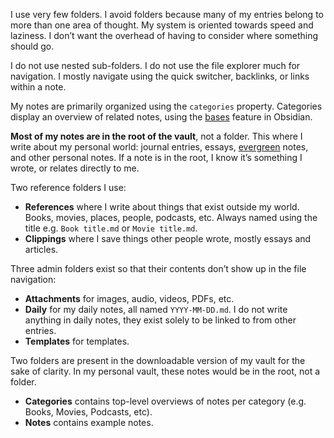 I use very few folders. I avoid folders because many of my entries belong to more than one area of thought. My system is oriented towards speed and laziness. I don’t want the overhead of having to consider where something should go.

I do not use nested sub-folders. I do not use the file explorer much for navigation. I mostly navigate using the quick switcher, backlinks, or links within a note.

My notes are primarily organized using the `categories` property. Categories display an overview of related notes, using the [bases](https://help.obsidian.md/bases) feature in Obsidian.

**Most of my notes are in the root of the vault**, not a folder. This where I write about my personal world: journal entries, essays, [evergreen](https://stephango.com/evergreen-notes) notes, and other personal notes. If a note is in the root, I know it’s something I wrote, or relates directly to me.

Two reference folders I use:

- **References** where I write about things that exist outside my world. Books, movies, places, people, podcasts, etc. Always named using the title e.g. `Book title.md` or `Movie title.md`.
- **Clippings** where I save things other people wrote, mostly essays and articles.

Three admin folders exist so that their contents don’t show up in the file navigation:

- **Attachments** for images, audio, videos, PDFs, etc.
- **Daily** for my daily notes, all named `YYYY-MM-DD.md`. I do not write anything in daily notes, they exist solely to be linked to from other entries.
- **Templates** for templates.

Two folders are present in the downloadable version of my vault for the sake of clarity. In my personal vault, these notes would be in the root, not a folder.

- **Categories** contains top-level overviews of notes per category (e.g. Books, Movies, Podcasts, etc).
- **Notes** contains example notes.